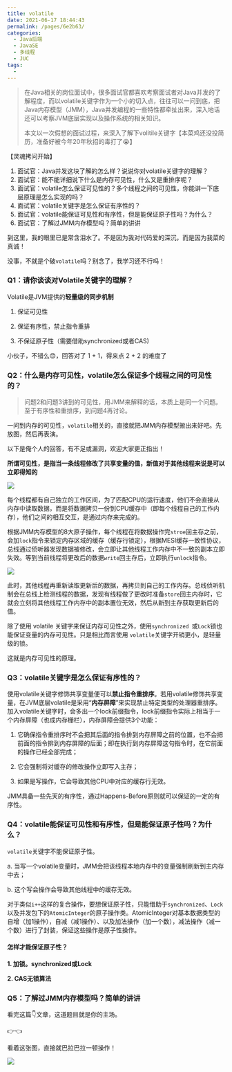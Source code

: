 ```yaml
---
title: volatile
date: 2021-06-17 18:44:43
permalink: /pages/6e2b63/
categories:
  - Java后端
  - JavaSE
  - 多线程
  - JUC
tags:
  - 
---
```


> 在Java相关的岗位面试中，很多面试官都喜欢考察面试者对Java并发的了解程度，而以volatile关键字作为一个小的切入点，往往可以一问到底，把Java内存模型（JMM），Java并发编程的一些特性都牵扯出来，深入地话还可以考察JVM底层实现以及操作系统的相关知识。
>
> 本文以一次假想的面试过程，来深入了解下volitile关键字【本菜鸡还没投简历，准备好被今年20年秋招的毒打了😭】

【灵魂拷问开始】

1. 面试官：Java并发这块了解的怎么样？说说你对volatile关键字的理解？
2. 面试官：能不能详细说下什么是内存可见性，什么又是重排序呢？
3. 面试官：volatile怎么保证可见性的？多个线程之间的可见性，你能讲一下底层原理是怎么实现的吗？
4. 面试官：volatile关键字是怎么保证有序性的？
5. 面试官：volatile能保证可见性和有序性，但是能保证原子性吗？为什么？
6. 面试官：了解过JMM内存模型吗？简单的讲讲

到这里，我的眼里已是常含泪水了。不是因为我对代码爱的深沉，而是因为我菜的真诚！

没事，不就是个破`volatile`吗？别念了，我学习还不行吗！



### Q1：请你谈谈对Volatile关键字的理解？

Volatile是JVM提供的**轻量级的同步机制**

1. 保证可见性

2. 保证有序性，禁止指令重排

3. 不保证原子性（需要借助synchronized或者CAS)

小伙子，不错么😊，回答对了 1 + 1，得来点 2 + 2 的难度了
	

### Q2：什么是内存可见性，volatile怎么保证多个线程之间的可见性的？

> 问题2和问题3讲到的可见性，用JMM来解释的话，本质上是同一个问题。至于有序性和重排序，到问题4再讨论。

一问到内存的可见性，`volatile`相关的，直接就把JMM内存模型搬出来好吧。先放图，然后再表演。

以下是俺个人的回答，有不足或漏洞，欢迎大家更正指出！

**所谓可见性，是指当一条线程修改了共享变量的值，新值对于其他线程来说是可以立即得知的**

![](https://iqqcode-blog.oss-cn-beijing.aliyuncs.com/img/20200613100012.png)

每个线程都有自己独立的工作区间，为了匹配CPU的运行速度，他们不会直接从内存中读取数据，而是将数据拷贝一份到CPU缓存中（即每个线程自己的工作内存），他们之间的相互交互，是通过内存来完成的。

根据JMM内存模型的8大原子操作，每个线程在将数据操作完`stroe`回主存之前，会加`lock`指令来锁定内存区域的缓存（缓存行锁定），根据MESI缓存一致性协议，总线通过侦听器发现数据被修改，会立即让其他线程工作内存中不一致的副本立即失效。等到当前线程将更改后的数据`write`回主存后，立即执行`unlock`指令。

![](https://iqqcode-blog.oss-cn-beijing.aliyuncs.com/img/20200613100504.png)

此时，其他线程再重新读取更新后的数据，再拷贝到自己的工作内存。总线侦听机制会在总线上检测线程的数据，发现有线程做了更改时准备`store`回主内存时，它就会立刻将其他线程工作内存中的副本置位无效，然后从新到主存获取更新后的值。

除了使用 volatile 关键字来保证内存可见性之外，使用`synchronized `或`Lock`锁也能保证变量的内存可见性。只是相比而言使用 `volatile`关键字开销更小，是轻量级的锁。

这就是内存可见性的原理。



### Q3：volatile关键字是怎么保证有序性的？

使用volatile关键字修饰共享变量便可以**禁止指令重排序**。若用volatile修饰共享变量，在JVM底层volatile是采用“**内存屏障**”来实现禁止特定类型的处理器重排序。加入volatile关键字时，会多出一个lock前缀指令，lock前缀指令实际上相当于一个内存屏障（也成内存栅栏），内存屏障会提供3个功能：

1. 它确保指令重排序时不会把其后面的指令排到内存屏障之前的位置，也不会把前面的指令排到内存屏障的后面；即在执行到内存屏障这句指令时，在它前面的操作已经全部完成；

2. 它会强制将对缓存的修改操作立即写入主存；

3. 如果是写操作，它会导致其他CPU中对应的缓存行无效。

JMM具备一些先天的有序性，通过Happens-Before原则就可以保证的一定的有序性。



### Q4：volatile能保证可见性和有序性，但是能保证原子性吗？为什么？

`volatile`关键字不能保证原子性。

a. 当写一个volatile变量时，JMM会把该线程本地内存中的变量强制刷新到主内存中去；

b. 这个写会操作会导致其他线程中的缓存无效。

对于类似`i++`这样的复合操作，要想保证原子性，只能借助于`synchronized`、`Lock`以及并发包下的`AtomicInteger`的原子操作类。AtomicInteger对基本数据类型的 自增（加1操作），自减（减1操作）、以及加法操作（加一个数），减法操作（减一个数）进行了封装，保证这些操作是原子性操作。

#### 怎样才能保证原子性？

**1. 加锁。synchronized或Lock**

**2. CAS无锁算法**



### Q5：了解过JMM内存模型吗？简单的讲讲

看完这篇👇文章，这道题目就是你的主场。

👉👈

看着这张图，直接就巴拉巴拉一顿操作！

![](https://iqqcode-blog.oss-cn-beijing.aliyuncs.com/img/20200613152249.png)